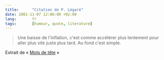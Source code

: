 ```yaml
---
title:      "Citation de P. Légaré"
date: 2001-11-07 12:00:00 +02:00
lang:       fr
tags:       [humour, quote, literature]
---
```


> Une baisse de l'inflation, c'est comme accélérer plus lentement pour aller plus vite juste plus tard. Au fond c'est simple.

Extrait de « [Mots de tête](http://www.amazon.com/exec/obidos/ASIN/2760407640) »
